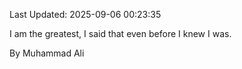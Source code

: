 Last Updated: 2025-09-06 00:23:35

I am the greatest, I said that even before I knew I was.

By Muhammad Ali